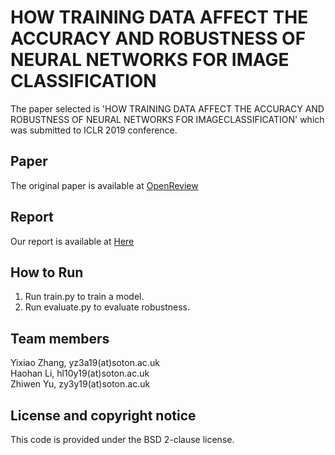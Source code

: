 # HOW TRAINING DATA AFFECT THE ACCURACY AND ROBUSTNESS OF NEURAL NETWORKS FOR IMAGE CLASSIFICATION
The paper selected is 'HOW TRAINING DATA AFFECT THE ACCURACY AND ROBUSTNESS OF NEURAL NETWORKS FOR IMAGECLASSIFICATION' which was submitted to ICLR 2019 conference.

## Paper
The original paper is available at [OpenReview](https://openreview.net/pdf?id=HklKWhC5F7)

## Report
Our report is available at [Here](https://sotonac-my.sharepoint.com/:b:/g/personal/yz3a19_soton_ac_uk/EXxl_obQIedFs-Z1dvPZ0v8BaR7Rj4P2RGs7znt-MaxcMQ?e=xoCSNJ)

## How to Run
1. Run train.py to train a model.
2. Run evaluate.py to evaluate robustness.

## Team members
Yixiao Zhang, yz3a19(at)soton.ac.uk<br>
Haohan Li, hl10y19(at)soton.ac.uk<br>
Zhiwen Yu, zy3y19(at)soton.ac.uk

## License and copyright notice
This code is provided under the BSD 2-clause license.
